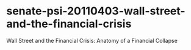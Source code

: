 # senate-psi-20110403-wall-street-and-the-financial-crisis
Wall Street and the Financial Crisis: Anatomy of a Financial Collapse
